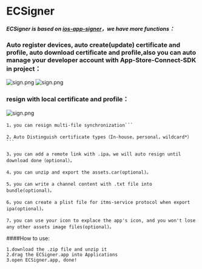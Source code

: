 # ECSigner
***ECSigner is based on [ios-app-signer](https://github.com/DanTheMan827/ios-app-signer)，we have more functions：***
### Auto register devices, auto create(update) certificate and profile, auto download certificate and profile,also you can auto manage your developer account with App-Store-Connect-SDK in project：
![ sign.png](https://github.com/even-cheng/ECSigner/blob/master/aotosign2.png)
![ sign.png](https://github.com/even-cheng/ECSigner/blob/master/aboutaotosign.png)
### resign with local certificate and profile：
![ sign.png](https://github.com/even-cheng/even-appSigner/blob/master/ecsign.png)

```
1，you can resign multi-file synchronization```
```
```
2，Auto Distinguish certificate types（In-house，personal，wildcard*）```
```
```
3，you can add a remote link with .ipa，we will auto resign until download done（optional）。
```
```
4，you can unzip and export the assets.car(optional)。
```
```
5，you can write a channel content with .txt file into bundle(optional)。
```
```
6，you can create a plist file for itms-service protocol when export ipa(optional)。
```
```
7，you can use your icon to explace the app's icon, and you won't lose any other assets image files(optional)。
``` 

####How to use:
```
1.download the .zip file and unzip it
2.drag the ECSigner.app into Applications
3.open ECSigner.app, done!
```


